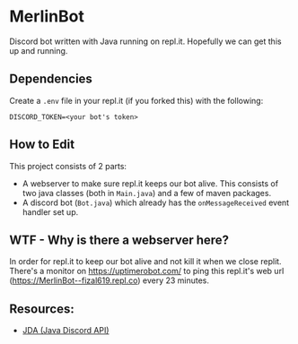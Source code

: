 # MerlinBot 

Discord bot written with Java running on repl.it. Hopefully we can get this up and running. 

## Dependencies

Create a `.env` file in your repl.it (if you forked this) with the following: 

```
DISCORD_TOKEN=<your bot's token>
```

## How to Edit

This project consists of 2 parts: 

- A webserver to make sure repl.it keeps our bot alive. This consists of two java classes (both in `Main.java`) and a few of maven packages.
- A discord bot (`Bot.java`) which already has the `onMessageReceived` event handler set up.

## WTF - Why is there a webserver here?

In order for repl.it to keep our bot alive and not kill it when we close replit. There's a monitor on https://uptimerobot.com/ to ping this repl.it's web url (https://MerlinBot--fizal619.repl.co) every 23 minutes.

## Resources: 

- [JDA (Java Discord API)](https://github.com/DV8FromTheWorld/JDA)
